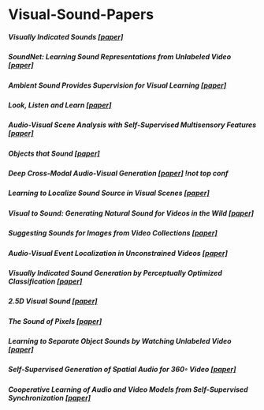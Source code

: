 # Visual-Sound-Papers

##### Visually Indicated Sounds [\[paper\]](https://arxiv.org/pdf/1512.08512.pdf)

##### SoundNet: Learning Sound Representations from Unlabeled Video [\[paper\]](http://papers.nips.cc/paper/6146-soundnet-learning-sound-representations-from-unlabeled-video.pdf)

##### Ambient Sound Provides Supervision for Visual Learning [\[paper\]](https://arxiv.org/pdf/1608.07017.pdf)

##### Look, Listen and Learn [\[paper\]](http://openaccess.thecvf.com/content_ICCV_2017/papers/Arandjelovic_Look_Listen_and_ICCV_2017_paper.pdf)

##### Audio-Visual Scene Analysis with Self-Supervised Multisensory Features [\[paper\]](http://openaccess.thecvf.com/content_ECCV_2018/papers/Andrew_Owens_Audio-Visual_Scene_Analysis_ECCV_2018_paper.pdf)

##### Objects that Sound [\[paper\]](http://openaccess.thecvf.com/content_ECCV_2018/papers/Relja_Arandjelovic_Objects_that_Sound_ECCV_2018_paper.pdf)

##### Deep Cross-Modal Audio-Visual Generation [\[paper\]](http://delivery.acm.org/10.1145/3130000/3126723/p349-chen.pdf?ip=168.150.25.192&id=3126723&acc=ACTIVE%20SERVICE&key=CA367851C7E3CE77%2EBD0EBCE24FE9A3C5%2E4D4702B0C3E38B35%2E4D4702B0C3E38B35&__acm__=1550556327_8e03e41af7048522b792e3f78efed3f0) !not top conf

##### Learning to Localize Sound Source in Visual Scenes [\[paper\]](http://openaccess.thecvf.com/content_cvpr_2018/papers/Senocak_Learning_to_Localize_CVPR_2018_paper.pdf)

##### Visual to Sound: Generating Natural Sound for Videos in the Wild [\[paper\]](http://openaccess.thecvf.com/content_cvpr_2018/papers/Zhou_Visual_to_Sound_CVPR_2018_paper.pdf)

##### Suggesting Sounds for Images from Video Collections [\[paper\]](https://link.springer.com/chapter/10.1007/978-3-319-48881-3_59)

##### Audio-Visual Event Localization in Unconstrained Videos [\[paper\]](http://openaccess.thecvf.com/content_ECCV_2018/papers/Yapeng_Tian_Audio-Visual_Event_Localization_ECCV_2018_paper.pdf)

##### Visually Indicated Sound Generation by Perceptually Optimized Classification [\[paper\]](http://wind09.github.io/docs/mula2018.pdf)

##### 2.5D Visual Sound [\[paper\]](https://arxiv.org/pdf/1812.04204.pdf)

##### The Sound of Pixels [\[paper\]](http://openaccess.thecvf.com/content_ECCV_2018/papers/Hang_Zhao_The_Sound_of_ECCV_2018_paper.pdf)

##### Learning to Separate Object Sounds by Watching Unlabeled Video [\[paper\]](http://openaccess.thecvf.com/content_ECCV_2018/papers/Ruohan_Gao_Learning_to_Separate_ECCV_2018_paper.pdf)

##### Self-Supervised Generation of Spatial Audio for 360◦ Video [\[paper\]](http://papers.nips.cc/paper/7319-self-supervised-generation-of-spatial-audio-for-360-video.pdf)

##### Cooperative Learning of Audio and Video Models from Self-Supervised Synchronization [\[paper\]](http://papers.nips.cc/paper/8002-cooperative-learning-of-audio-and-video-models-from-self-supervised-synchronization.pdf)



